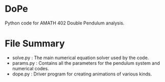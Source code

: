 # DoPe
Python code for AMATH 402 Double Pendulum analysis.

# File Summary
- solve.py : The main numerical equation solver used by the code.
- params.py : Contains all the parameters for the pendulum system and numerical codes.
- dope.py : Driver program for creating animations of various kinds.